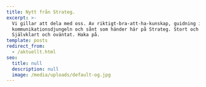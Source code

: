 ```yaml
---
title: Nytt från Strateg.
excerpt: >-
  Vi gillar att dela med oss. Av riktigt-bra-att-ha-kunskap, guidning i 
  kommunikationsdjungeln och sånt som händer här på Strateg. Stort och smått. 
  Självklart och oväntat. Haka på.
template: posts
redirect_from:
  - /aktuellt.html
seo:
  title: null
  description: null
  image: /media/uploads/default-og.jpg
---
```

